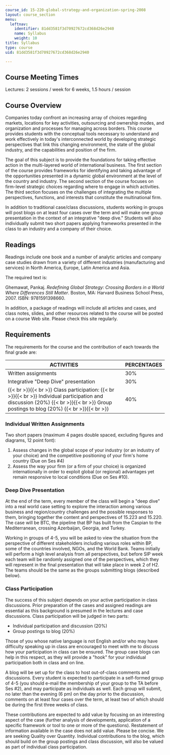 ```yaml
---
course_id: 15-220-global-strategy-and-organization-spring-2008
layout: course_section
menu:
  leftnav:
    identifier: 81dd3581f3d70927672cd368d26e2940
    name: Syllabus
    weight: 10
title: Syllabus
type: course
uid: 81dd3581f3d70927672cd368d26e2940

---
```


Course Meeting Times
--------------------

Lectures: 2 sessions / week for 6 weeks, 1.5 hours / session

Course Overview
---------------

Companies today confront an increasing array of choices regarding markets, locations for key activities, outsourcing and ownership modes, and organization and processes for managing across borders. This course provides students with the conceptual tools necessary to understand and work effectively in today's interconnected world by developing strategic perspectives that link this changing environment, the state of the global industry, and the capabilities and position of the firm.

The goal of this subject is to provide the foundations for taking effective action in the multi-layered world of international business. The first section of the course provides frameworks for identifying and taking advantage of the opportunities presented in a dynamic global environment at the level of the country and industry. The second section of the course focuses on firm-level strategic choices regarding where to engage in which activities. The third section focuses on the challenges of integrating the multiple perspectives, functions, and interests that constitute the multinational firm.

In addition to traditional case/class discussions, students working in groups will post blogs on at least four cases over the term and will make one group presentation in the context of an integrative "deep dive." Students will also individually submit two short papers applying frameworks presented in the class to an industry and a company of their choice.

Readings
--------

Readings include one book and a number of analytic articles and company case studies drawn from a variety of different industries (manufacturing and services) in North America, Europe, Latin America and Asia.

The required text is:

Ghemawat, Pankaj. _Redefining Global Strategy: Crossing Borders in a World Where Differences Still Matter_. Boston, MA: Harvard Business School Press, 2007. ISBN: 9781591398660.

In addition, a package of readings will include all articles and cases, and class notes, slides, and other resources related to the course will be posted on a course Web site. Please check this site regularly.

Requirements
------------

The requirements for the course and the contribution of each towards the final grade are:

| ACTIVITIES | PERCENTAGES |
| --- | --- |
| Written assignments | 30% |
| Integrative "Deep Dive" presentation | 30% |
|  {{< br >}}{{< br >}} Class participation: {{< br >}}{{< br >}} Individual participation and discussion (20%) {{< br >}}{{< br >}} Group postings to blog (20%) {{< br >}}{{< br >}}  | 40% 

  

### Individual Written Assignments

Two short papers (maximum 4 pages double spaced, excluding figures and diagrams, 12 point font):

1.  Assess changes in the global scope of your industry (or an industry of your choice) and the competitive positioning of your firm's home country (Due on Ses #4)
2.  Assess the way your firm (or a firm of your choice) is organized internationally in order to exploit global (or regional) advantages yet remain responsive to local conditions (Due on Ses #10).

### Deep Dive Presentation

At the end of the term, every member of the class will begin a "deep dive" into a real world case setting to explore the interaction among various business and region/country challenges and the possible responses to them, bringing together the content and perspectives of 15.223 and 15.220. The case will be BTC, the pipeline that BP has built from the Caspian to the Mediterranean, crossing Azerbaijan, Georgia, and Turkey.

Working in groups of 4-5, you will be asked to view the situation from the perspective of different stakeholders including various roles within BP, some of the countries involved, NGOs, and the World Bank. Teams initially will perform a high level analysis from all perspectives, but before SIP week each team will be randomly assigned one of the perspectives, which they will represent in the final presentation that will take place in week 2 of H2. The teams should be the same as the groups submitting blogs (described below).

### Class Participation

The success of this subject depends on your active participation in class discussions. Prior preparation of the cases and assigned readings are essential as this background is presumed in the lectures and case discussions. Class participation will be judged in two parts:

*   Individual participation and discussion (20%)
*   Group postings to blog (20%)

Those of you whose native language is not English and/or who may have difficulty speaking up in class are encouraged to meet with me to discuss how your participation in class can be ensured. The group case blogs can help in this respect, as they will provide a "hook" for your individual participation both in class and on line.

A blog will be set up for the class to host out-of-class comments and discussions. Every student is expected to participate in a self-formed group of 4-5 (you should e-mail the membership of your group to the TA before Ses #2), and may participate as individuals as well. Each group will submit, no later than the evening (6 pm) on the day prior to the discussion, comments on at least four cases over the term, at least two of which should be during the first three weeks of class.

These contributions are expected to add value by focusing on an interesting aspect of the case (further analysis of developments, application of a specific framework or tool to one or more of the questions). Restatement of information available in the case does not add value. Please be concise. We are seeking Quality over Quantity. Individual contributions to the blog, which should build on the group postings and class discussion, will also be valued as part of individual class participation.